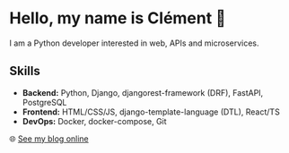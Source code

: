 # Hello, my name is Clément 👋

I am a Python developer interested in web, APIs and microservices.

## Skills
- **Backend:** Python, Django, djangorest-framework (DRF), FastAPI, PostgreSQL
- **Frontend:** HTML/CSS/JS, django-template-language (DTL), React/TS
- **DevOps:** Docker, docker-compose, Git

🌐 [See my blog online](https://codecat.ovh)
